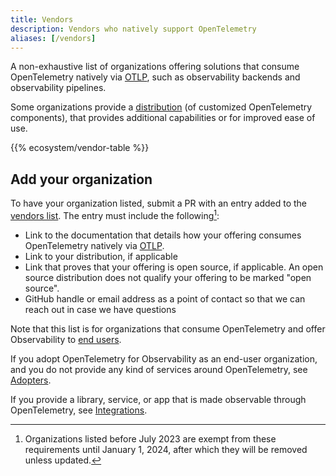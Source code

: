 ```yaml
---
title: Vendors
description: Vendors who natively support OpenTelemetry
aliases: [/vendors]
---
```


A non-exhaustive list of organizations offering solutions that consume
OpenTelemetry natively via [OTLP](/docs/specs/otlp/), such as observability
backends and observability pipelines.

Some organizations provide a [distribution](/docs/concepts/distributions/) (of
customized OpenTelemetry components), that provides additional capabilities or
for improved ease of use.

{{% ecosystem/vendor-table %}}

## Add your organization

To have your organization listed, submit a PR with an entry added to the
[vendors list](https://github.com/open-telemetry/opentelemetry.io/tree/main/data/ecosystem/vendors.yaml).
The entry must include the following[^grace-period-2024-01-01]:

- Link to the documentation that details how your offering consumes
  OpenTelemetry natively via [OTLP](/docs/specs/otlp/).
- Link to your distribution, if applicable
- Link that proves that your offering is open source, if applicable. An open
  source distribution does not qualify your offering to be marked "open source".
- GitHub handle or email address as a point of contact so that we can reach out
  in case we have questions

Note that this list is for organizations that consume OpenTelemetry and offer
Observability to [end users](https://community.cncf.io/end-user-community/).

If you adopt OpenTelemetry for Observability as an end-user organization, and
you do not provide any kind of services around OpenTelemetry, see
[Adopters](/ecosystem/adopters).

If you provide a library, service, or app that is made observable through
OpenTelemetry, see [Integrations](/ecosystem/integrations).

[^grace-period-2024-01-01]:
    Organizations listed before July 2023 are exempt from these requirements
    until January 1, 2024, after which they will be removed unless updated.
